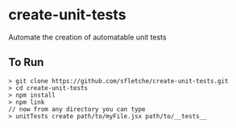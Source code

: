 # create-unit-tests
Automate the creation of automatable unit tests

## To Run
```
> git clone https://github.com/sfletche/create-unit-tests.git
> cd create-unit-tests
> npm install
> npm link
// now from any directory you can type
> unitTests create path/to/myFile.jsx path/to/__tests__
```

